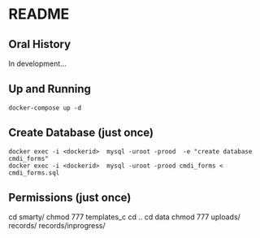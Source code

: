 # README

## Oral History

In development... 

## Up and Running

    docker-compose up -d

## Create Database (just once)

    docker exec -i <dockerid>  mysql -uroot -prood  -e "create database cmdi_forms"
    docker exec -i <dockerid>  mysql -uroot -prood cmdi_forms < cmdi_forms.sql


## Permissions (just once)

cd smarty/
chmod 777 templates_c
cd ..
cd data
chmod 777 uploads/ records/ records/inprogress/ 


 